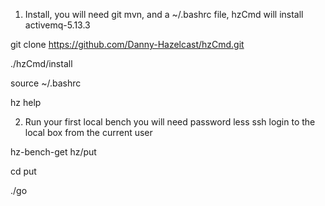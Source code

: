 1) Install, you will need git mvn, and a ~/.bashrc file, hzCmd will install activemq-5.13.3


git clone https://github.com/Danny-Hazelcast/hzCmd.git

./hzCmd/install

source ~/.bashrc

hz help



2) Run your first local bench you will need password less ssh login to the local box from the current user


hz-bench-get hz/put

cd put

./go

